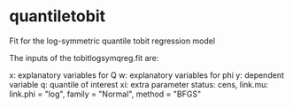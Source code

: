 # quantiletobit
Fit for the log-symmetric quantile tobit regression model

The inputs of the tobitlogsymqreg.fit are:

x: explanatory variables for Q
w: explanatory variables for phi
y: dependent variable
q: quantile of interest
xi:  extra parameter
status: 
cens,
link.mu: 
link.phi = "log",
family = "Normal",
method = "BFGS"
                          

